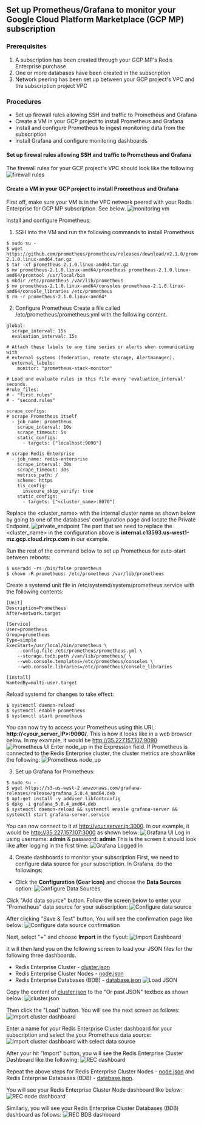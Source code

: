 ## Set up Prometheus/Grafana to monitor your Google Cloud Platform Marketplace (GCP MP) subscription

### Prerequisites
1. A subscription has been created through your GCP MP's Redis Enterprise purchase 
2. One or more databases have been created in the subscription
3. Network peering has been set up between your GCP project's VPC and the subscription project VPC

### Procedures
* Set up firewall rules allowing SSH and traffic to Prometheus and Grafana
* Create a VM in your GCP project to install Prometheus and Grafana 
* Install and configure Prometheus to ingest monitoring data from the subscription
* Install Grafana and configure monitoring dashboards

#### Set up firewal rules allowing SSH and traffic to Prometheus and Grafana
The firewall rules for your GCP project's VPC should look like the following:
![firewall rules](./img/firewall_rules.png)

#### Create a VM in your GCP project to install Prometheus and Grafana
First off, make sure your VM is in the VPC network peered with your Redis Enterprise for GCP MP subscription. See below.
![monitoring vm](./img/monitoring_vm.png)

Install and configure Prometheus:
1. SSH into the VM and run the following commands to install Prometheus
```
$ sudo su -
$ wget https://github.com/prometheus/prometheus/releases/download/v2.1.0/prometheus-2.1.0.linux-amd64.tar.gz
$ tar -xf prometheus-2.1.0.linux-amd64.tar.gz
$ mv prometheus-2.1.0.linux-amd64/prometheus prometheus-2.1.0.linux-amd64/promtool /usr/local/bin
$ mkdir /etc/prometheus /var/lib/prometheus
$ mv prometheus-2.1.0.linux-amd64/consoles prometheus-2.1.0.linux-amd64/console_libraries /etc/prometheus
$ rm -r prometheus-2.1.0.linux-amd64*
```
2. Configure Prometheus
Create a file called /etc/prometheus/prometheus.yml with the following content.
```
global:
  scrape_interval: 15s
  evaluation_interval: 15s

# Attach these labels to any time series or alerts when communicating with
# external systems (federation, remote storage, Alertmanager).
  external_labels:
    monitor: "prometheus-stack-monitor"

# Load and evaluate rules in this file every 'evaluation_interval' seconds.
#rule_files:
# - "first.rules"
# - "second.rules"

scrape_configs:
# scrape Prometheus itself
  - job_name: prometheus
    scrape_interval: 10s
    scrape_timeout: 5s
    static_configs:
      - targets: ["localhost:9090"]

# scrape Redis Enterprise
  - job_name: redis-enterprise
    scrape_interval: 30s
    scrape_timeout: 30s
    metrics_path: /
    scheme: https
    tls_config:
      insecure_skip_verify: true
    static_configs:
      - targets: ["<cluster_name>:8070"]
```
Replace the <cluster_name> with the internal cluster name as shown below by going to one of the databases' configuration page and locate the Private Endpoint.
![private_endpoint](./img/private_endpoint.png)
The part that we need to replace the <cluster_name> in the configuration above is **internal.c13593.us-west1-mz.gcp.cloud.rlrcp.com** in our example.

Run the rest of the command below to set up Prometheus for auto-start between reboots:
```
$ useradd -rs /bin/false prometheus
$ chown -R prometheus: /etc/prometheus /var/lib/prometheus
```
Create a systemd unit file in /etc/systemd/system/prometheus.service with the following contents:
```
[Unit]
Description=Prometheus
After=network.target

[Service]
User=prometheus
Group=prometheus
Type=simple
ExecStart=/usr/local/bin/prometheus \
    --config.file /etc/prometheus/prometheus.yml \
    --storage.tsdb.path /var/lib/prometheus/ \
    --web.console.templates=/etc/prometheus/consoles \
    --web.console.libraries=/etc/prometheus/console_libraries

[Install]
WantedBy=multi-user.target
```
Reload systemd for changes to take effect:
```
$ systemctl daemon-reload
$ systemctl enable prometheus
$ systemctl start prometheus
```

You can now try to access your Prometheus using this URL: **http://<your_server_IP>:9090/**. This is how it looks like in a web browser below.  In my example, it would be http://35.227.157.107:9090
![Prometheus UI](./img/prometheus_ui.png)
Enter node_up in the Expression field. If Prometheus is connected to the Redis Enterprise cluster, the cluster metrics are shownlike the following:
![Prometheus node_up](./img/prometheus_node_up.png)

3. Set up Grafana for Prometheus:
```
$ sudo su -
$ wget https://s3-us-west-2.amazonaws.com/grafana-releases/release/grafana_5.0.4_amd64.deb
$ apt-get install -y adduser libfontconfig
$ dpkg -i grafana_5.0.4_amd64.deb
$ systemctl daemon-reload && systemctl enable grafana-server && systemctl start grafana-server.service
```

You can now connect to it at http://your.server.ip:3000.  In our example, it would be http://35.227.157.107:3000 as shown below:
![Grafana UI](./img/grafana_ui.png)
Log in using username: **admin** & password: **admin**
This is the screen it should look like after logging in the first time:
![Grafana Logged In](./img/grafana_loggedin.png) 

4. Create dashboards to monitor your subscription
First, we need to configure data source for your subscription. In Grafana, do the followings:
* Click the **Configuration (Gear icon)** and choose the **Data Sources** option:
![Configure Data Sources](./img/config_data_sources.png) 

Click "Add data source" button. Follow the screen below to enter your "Prometheus" data source for your subscription:
![Configure data source](./img/redis_data_source_added.png)

After clicking "Save & Test" button, You will see the confirmation page like below:
![Configure data source confirmation](./img/redis_data_source_added_confirmation.png)

Next, select "+" and choose **Import** in the flyout:
![Import Dashboard](./img/import.png)

It will then land you on the following screen to load your JSON files for the following three dashboards.
* Redis Enterprise Cluster - [cluster.json](./json/cluster.json)
* Redis Enterprise Cluster Nodes - [node.json](./json/cluster.json)
* Redis Enterprise Databases (BDB) - [database.json](./json/database.json)
![Load JSON](./img/load_json.png)

Copy the content of [cluster.json](./json/cluster.json) to the "Or past JSON" textbox as shown below:
![cluster.json](./img/cluster_json.png)

Then click the "Load" button.  You will see the next screen as follows:
![Import cluster dashboard](./img/import_dashboard.png)

Enter a name for your Redis Enterprise Cluster dashboard for your subscription and select the your Prometheus data source:
![Import cluster dashboard with select data source](./img/import_dashboard_with_data_source.png)

After your hit "Import" button, you will see the Redis Enterprise Cluster Dashboard like the following:
![REC dashboard](./img/rec_dashboard.png)

Repeat the above steps for Redis Enterprise Cluster Nodes - [node.json](./json/cluster.json) and Redis Enterprise Databases (BDB) - [database.json](./json/database.json).

You will see your Redis Enterprise Cluster Node dashboard like below:
![REC node dashboard](./img/rec_node_dashboard.png)

Similarly, you will see your Redis Enterprise Cluster Databases (BDB) dashboard as follows:
![REC BDB dashboard](./img/rec_bdb_dashboard.png)

